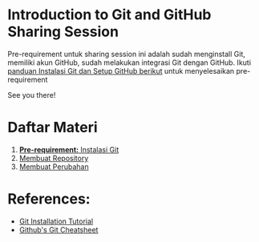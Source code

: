 # Introduction to Git and GitHub Sharing Session

Pre-requirement untuk sharing session ini adalah sudah menginstall Git, memiliki akun GitHub, sudah melakukan integrasi Git dengan GitHub. Ikuti [panduan Instalasi Git dan Setup GitHub berikut](./1.%20Instalasi/README.md) untuk menyelesaikan pre-requirement

See you there!

# Daftar Materi

1. [**Pre-requirement:** Instalasi Git](./1.%20Instalasi/README.md)
2. [Membuat Repository](./2.%20Membuat%20Repository/README.md)
3. [Membuat Perubahan](./3.%20Membuat%20Perubahan/README.md)

# References:

- [Git Installation Tutorial](https://kinsta.com/knowledgebase/install-git/)
- [Github's Git Cheatsheet](https://training.github.com/downloads/id/github-git-cheat-sheet/)
